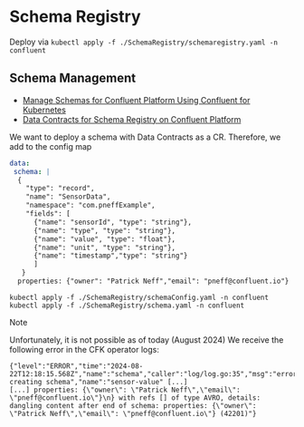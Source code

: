 # Schema Registry

Deploy via `kubectl apply -f ./SchemaRegistry/schemaregistry.yaml -n confluent`

## Schema Management

* [Manage Schemas for Confluent Platform Using Confluent for Kubernetes](https://docs.confluent.io/operator/current/co-manage-schemas.html)
* [Data Contracts for Schema Registry on Confluent Platform](https://docs.confluent.io/platform/current/schema-registry/fundamentals/data-contracts.html)

We want to deploy a schema with Data Contracts as a CR.
Therefore, we add to the config map

```yaml
data:
 schema: |
  {
    "type": "record",
    "name": "SensorData",
    "namespace": "com.pneffExample",
    "fields": [
      {"name": "sensorId", "type": "string"},
      {"name": "type", "type": "string"},
      {"name": "value", "type": "float"},
      {"name": "unit", "type": "string"},
      {"name": "timestamp","type": "string"}
      ]
   }
  properties: {"owner": "Patrick Neff","email": "pneff@confluent.io"}
```


```shell
kubectl apply -f ./SchemaRegistry/schemaConfig.yaml -n confluent
kubectl apply -f ./SchemaRegistry/schema.yaml -n confluent
```

> [!NOTE]
> Unfortunately, it is not possible as of today (August 2024)
> We receive the following error in the CFK operator logs:
> ```
> {"level":"ERROR","time":"2024-08-22T12:18:15.568Z","name":"schema","caller":"log/log.go:35","msg":"error creating schema","name":"sensor-value" [...]
> [...] properties: {\"owner\": \"Patrick Neff\",\"email\": \"pneff@confluent.io\"}\n} with refs [] of type AVRO, details: dangling content after end of schema: properties: {\"owner\": \"Patrick Neff\",\"email\": \"pneff@confluent.io\"} (42201)"}
> ```
